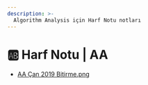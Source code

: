 ```yaml
---
description: >-
  Algorithm Analysis için Harf Notu notları
---
```


# 🆎 Harf Notu \| AA

<!--YPackage.YGitbookIntegration-tarafından-otomatik-oluşturulmuştur-->

- [AA Çan 2019 Bitirme.png](AA%20%C3%87an%202019%20Bitirme.png)

<!--YPackage.YGitbookIntegration-tarafından-otomatik-oluşturulmuştur-->
